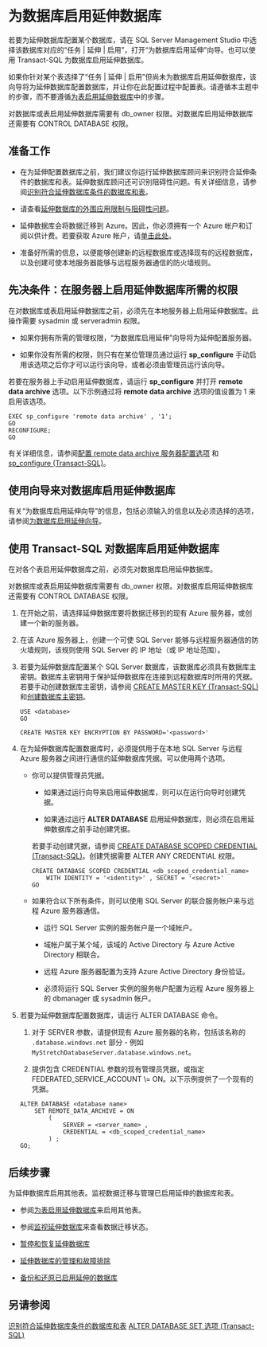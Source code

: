 <properties
	pageTitle="为数据库启用延伸数据库 | Microsoft Azure"
	description="了解如何为延伸数据库配置数据库。"
	services="sql-server-stretch-database"
	documentationCenter=""
	authors="douglasl"
	manager="jhubbard"
	editor="monicar"/>

<tags
	ms.service="sql-server-stretch-database"
	ms.date="02/26/2016"
	wacn.date="03/10/2016"/>

# 为数据库启用延伸数据库

若要为延伸数据库配置某个数据库，请在 SQL Server Management Studio 中选择该数据库对应的“任务 | 延伸 | 启用”，打开“为数据库启用延伸”向导。也可以使用 Transact-SQL 为数据库启用延伸数据库。

如果你针对某个表选择了“任务 | 延伸 | 启用”但尚未为数据库启用延伸数据库，该向导将为延伸数据库配置数据库，并让你在此配置过程中配置表。请遵循本主题中的步骤，而不要遵循[为表启用延伸数据库](/documentation/articles/sql-server-stretch-database-enable-database)中的步骤。

对数据库或表启用延伸数据库需要有 db\_owner 权限。对数据库启用延伸数据库还需要有 CONTROL DATABASE 权限。

## 准备工作

-   在为延伸配置数据库之前，我们建议你运行延伸数据库顾问来识别符合延伸条件的数据库和表。延伸数据库顾问还可识别阻碍性问题。有关详细信息，请参阅[识别符合延伸数据库条件的数据库和表](/documentation/articles/sql-server-stretch-database-identify-databases)。

-   请查看[延伸数据库的外围应用限制与阻碍性问题](/documentation/articles/sql-server-stretch-database-limitations)。

-   延伸数据库会将数据迁移到 Azure。因此，你必须拥有一个 Azure 帐户和订阅以供计费。若要获取 Azure 帐户，请[单击此处](/pricing/1rmb-trial/)。

-   准备好所需的信息，以便能够创建新的远程数据库或选择现有的远程数据库，以及创建可使本地服务器能够与远程服务器通信的防火墙规则。

## <a name="EnableTSQLServer"></a>先决条件：在服务器上启用延伸数据库所需的权限
在对数据库或表启用延伸数据库之前，必须先在本地服务器上启用延伸数据库。此操作需要 sysadmin 或 serveradmin 权限。

-   如果你拥有所需的管理权限，“为数据库启用延伸”向导将为延伸配置服务器。

-   如果你没有所需的权限，则只有在某位管理员通过运行 **sp\_configure** 手动启用该选项之后你才可以运行该向导，或者必须由管理员运行该向导。

若要在服务器上手动启用延伸数据库，请运行 **sp\_configure** 并打开 **remote data archive** 选项。以下示例通过将 **remote data archive** 选项的值设置为 1 来启用该选项。

```
EXEC sp_configure 'remote data archive' , '1';
GO
RECONFIGURE;
GO
```
有关详细信息，请参阅[配置 remote data archive 服务器配置选项](https://msdn.microsoft.com/zh-cn/library/mt143175.aspx) 和 [sp\_configure (Transact-SQL)](https://msdn.microsoft.com/zh-cn/library/ms188787.aspx)。

## <a name="Wizard"></a>使用向导来对数据库启用延伸数据库
有关“为数据库启用延伸向导”的信息，包括必须输入的信息以及必须选择的选项，请参阅[为数据库启用延伸向导](/documentation/articles/sql-server-stretch-database-wizard)。

## <a name="EnableTSQLDatabase"></a>使用 Transact-SQL 对数据库启用延伸数据库
在对各个表启用延伸数据库之前，必须先对数据库启用延伸数据库。

对数据库或表启用延伸数据库需要有 db\_owner 权限。对数据库启用延伸数据库还需要有 CONTROL DATABASE 权限。

1.  在开始之前，请选择延伸数据库要将数据迁移到的现有 Azure 服务器，或创建一个新的服务器。

2.  在该 Azure 服务器上，创建一个可使 SQL Server 能够与远程服务器通信的防火墙规则，该规则使用 SQL Server 的 IP 地址（或 IP 地址范围）。

3.  若要为延伸数据库配置某个 SQL Server 数据库，该数据库必须具有数据库主密钥。数据库主密钥用于保护延伸数据库在连接到远程数据库时所用的凭据。若要手动创建数据库主密钥，请参阅 [CREATE MASTER KEY (Transact-SQL)](https://msdn.microsoft.com/zh-cn/library/ms174382.aspx) 和[创建数据库主密钥](https://msdn.microsoft.com/zh-cn/library/aa337551.aspx)。

    ```tsql
    USE <database>
    GO

    CREATE MASTER KEY ENCRYPTION BY PASSWORD='<password>'
    ```

4.  在为延伸数据库配置数据库时，必须提供用于在本地 SQL Server 与远程 Azure 服务器之间进行通信的延伸数据库凭据。可以使用两个选项。

    -   你可以提供管理员凭据。

        -   如果通过运行向导来启用延伸数据库，则可以在运行向导时创建凭据。

        -   如果通过运行 **ALTER DATABASE** 启用延伸数据库，则必须在启用延伸数据库之前手动创建凭据。

        若要手动创建凭据，请参阅 [CREATE DATABASE SCOPED CREDENTIAL (Transact-SQL)](https://msdn.microsoft.com/library/mt270260.aspx)。创建凭据需要 ALTER ANY CREDENTIAL 权限。

        ```tsql
        CREATE DATABASE SCOPED CREDENTIAL <db_scoped_credential_name>
            WITH IDENTITY = '<identity>' , SECRET = '<secret>'
        GO
        ```

    -   如果符合以下所有条件，则可以使用 SQL Server 的联合服务帐户来与远程 Azure 服务器通信。

        -   运行 SQL Server 实例的服务帐户是一个域帐户。

        -   域帐户属于某个域，该域的 Active Directory 与 Azure Active Directory 相联合。

        -   远程 Azure 服务器配置为支持 Azure Active Directory 身份验证。

        -   必须将运行 SQL Server 实例的服务帐户配置为远程 Azure 服务器上的 dbmanager 或 sysadmin 帐户。

5.  若要为延伸数据库配置数据库，请运行 ALTER DATABASE 命令。

    1.  对于 SERVER 参数，请提供现有 Azure 服务器的名称，包括该名称的 `.database.windows.net` 部分 - 例如 `MyStretchDatabaseServer.database.windows.net`。

    2.  提供包含 CREDENTIAL 参数的现有管理员凭据，或指定 FEDERATED\_SERVICE\_ACCOUNT \\= ON。以下示例提供了一个现有的凭据。

    ```tsql
    ALTER DATABASE <database name>
        SET REMOTE_DATA_ARCHIVE = ON
            (
                SERVER = <server_name> ,
                CREDENTIAL = <db_scoped_credential_name>
            ) ;
    GO;
    ```

## 后续步骤
为延伸数据库启用其他表。监视数据迁移与管理已启用延伸的数据库和表。

-   参阅[为表启用延伸数据库](/documentation/articles/sql-server-stretch-database-enable-table)来启用其他表。

-   参阅[监视延伸数据库](/documentation/articles/sql-server-stretch-database-monitor)来查看数据迁移状态。

-   [暂停和恢复延伸数据库](/documentation/articles/sql-server-stretch-database-pause)

-   [延伸数据库的管理和故障排除](/documentation/articles/sql-server-stretch-database-manage)

-   [备份和还原已启用延伸的数据库](/documentation/articles/sql-server-stretch-database-backup)

## 另请参阅
[识别符合延伸数据库条件的数据库和表](/documentation/articles/sql-server-stretch-database-identify-databases)
[ALTER DATABASE SET 选项 (Transact-SQL)](https://msdn.microsoft.com/zh-cn/library/bb522682.aspx)

<!---HONumber=Mooncake_0307_2016-->
